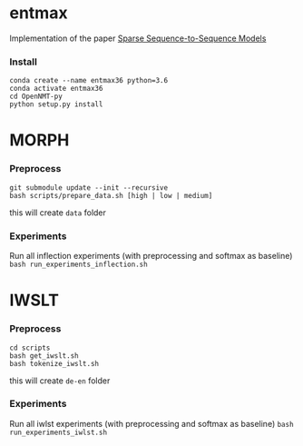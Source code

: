 # entmax
Implementation of the paper [Sparse Sequence-to-Sequence Models](https://arxiv.org/pdf/1905.05702v2.pdf) 
### Install
```
conda create --name entmax36 python=3.6
conda activate entmax36
cd OpenNMT-py
python setup.py install
```

# MORPH
### Preprocess
```
git submodule update --init --recursive
bash scripts/prepare_data.sh [high | low | medium]
```
this will create `data` folder

### Experiments
Run all inflection experiments (with preprocessing and softmax as baseline)
`bash run_experiments_inflection.sh`

# IWSLT
### Preprocess
```
cd scripts
bash get_iwslt.sh
bash tokenize_iwslt.sh
```

this will create `de-en` folder

### Experiments
Run all iwlst experiments (with preprocessing and softmax as baseline)
`bash run_experiments_iwlst.sh`
